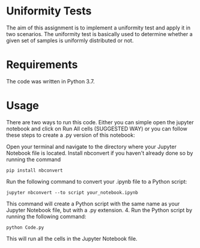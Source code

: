 # Uniformity Tests
The aim of this assignment is to implement a uniformity test and apply it in two scenarios. The uniformity test is basically used to determine whether a given set of samples is uniformly distributed or not.

# Requirements
The code was written in Python 3.7.

# Usage
There are two ways to run this code. Either you can simple open the jupyter notebook and click on Run All cells (SUGGESTED WAY) or you can follow these steps to create a .py version of this notebook:

Open your terminal and navigate to the directory where your Jupyter Notebook file is located.
Install nbconvert if you haven't already done so by running the command
```
pip install nbconvert 
```
Run the following command to convert your .ipynb file to a Python script:
```
jupyter nbconvert --to script your_notebook.ipynb
```
This command will create a Python script with the same name as your Jupyter Notebook file, but with a .py extension. 4. Run the Python script by running the following command:

```
python Code.py
```
This will run all the cells in the Jupyter Notebook file.
